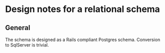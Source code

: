 
# Design notes for a relational schema

## General

The schema is designed as a Rails compliant Postgres schema. Conversion to SqlServer is trivial.
